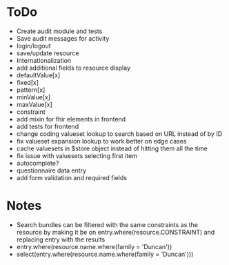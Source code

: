 # ToDo

* Create audit module and tests
 * Save audit messages for activity
  * login/logout
  * save/update resource
* Internationalization
* add additional fields to resource display
 * defaultValue[x]
 * fixed[x]
 * pattern[x]
 * minValue[x]
 * maxValue[x]
 * constraint
* add mixin for fhir elements in frontend
* add tests for frontend
* change coding valueset lookup to search based on URL instead of by ID
* fix valueset expansion lookup to work better on edge cases
* cache valuesets in $store object instead of hitting them all the time
* fix issue with valuesets selecting first item
 * autocomplete?
* questionnaire data entry
* add form validation and required fields

# Notes

* Search bundles can be filtered with the same constraints as the resource by making it be on entry.where(resource.CONSTRAINT) and replacing entry with the results
 * entry.where(resource.name.where(family = 'Duncan'))
 * select(entry.where(resource.name.where(family = 'Duncan')))
